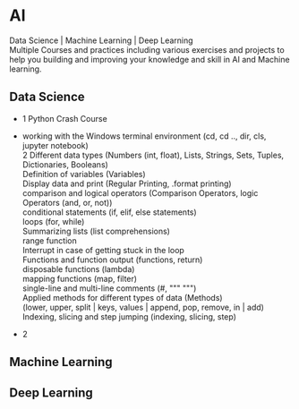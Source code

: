 # AI
Data Science | Machine Learning | Deep Learning <br>
Multiple Courses and practices including various exercises and projects to help you building and improving your knowledge and skill in AI and Machine learning.<br>
## Data Science
- 1 Python Crash Course<br>
* working with the Windows terminal environment (cd, cd .., dir, cls, jupyter notebook)<br>
2 Different data types (Numbers (int, float), Lists, Strings, Sets, Tuples, Dictionaries, Booleans)<br>
 Definition of variables (Variables)<br>
 Display data and print (Regular Printing, .format printing)<br>
comparison and logical operators (Comparison Operators, logic Operators (and, or, not))<br>
conditional statements (if, elif, else statements)<br>
 loops (for, while)<br>
 Summarizing lists (list comprehensions)<br>
 range function<br>
Interrupt in case of getting stuck in the loop<br>
 Functions and function output (functions, return)<br>
 disposable functions (lambda)<br>
 mapping functions (map, filter)<br>
 single-line and multi-line comments (#, """ """)<br>
 Applied methods for different types of data (Methods)<br>
(lower, upper, split | keys, values ​​| append, pop, remove, in | add)<br>
 Indexing, slicing and step jumping (indexing, slicing, step)<br>
- 2
## Machine Learning
## Deep Learning
